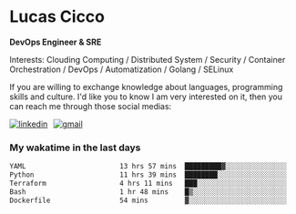 # Lucas Cicco

**DevOps Engineer & SRE**

Interests: Clouding Computing / Distributed System / Security / Container Orchestration / DevOps / Automatization / Golang / SELinux

If you are willing to exchange knowledge about languages, programming skills and culture. I'd like you to know I am very interested on it, then you can reach me through those social medias:

<div style="display: flex; align-items: center; gap: 10px;">
  <a href="https://www.linkedin.com/in/lucas-vitor-de-cicco" target="_blank">
    <img
      src="https://img.shields.io/badge/-LinkedIn-%230077B5?style=for-the-badge&logo=linkedin&logoColor=white"
      alt="linkedin"
      target="_blank" 
    />
  </a>
  <a href="mailto:lucasvitorx1@gmail.com">
      <img
        src="https://img.shields.io/badge/-Gmail-%23333?style=for-the-badge&logo=gmail&logoColor=white"
        alt="gmail"
        target="_blank"
      />
  </a>
</div>

### My wakatime in the last days

<!--START_SECTION:waka-->

```txt
YAML                       13 hrs 57 mins  █████████▓░░░░░░░░░░░░░░░   38.40 %
Python                     11 hrs 39 mins  ████████░░░░░░░░░░░░░░░░░   32.05 %
Terraform                  4 hrs 11 mins   ███░░░░░░░░░░░░░░░░░░░░░░   11.52 %
Bash                       1 hr 48 mins    █▒░░░░░░░░░░░░░░░░░░░░░░░   04.95 %
Dockerfile                 54 mins         ▓░░░░░░░░░░░░░░░░░░░░░░░░   02.49 %
```

<!--END_SECTION:waka-->
